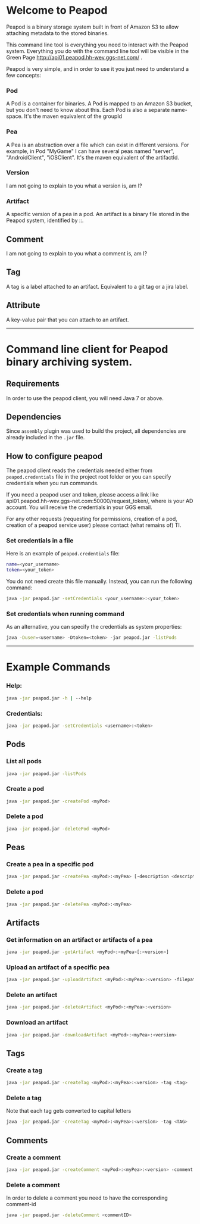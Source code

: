# Welcome to Peapod

Peapod is a binary storage system built in front of Amazon S3 to allow attaching metadata to the stored binaries.

This command line tool is everything you need to interact with the Peapod system. Everything you do with the command line tool will be visible in the Green Page http://api01.peapod.hh-wev.ggs-net.com/ .

Peapod is very simple, and in order to use it you just need to understand a few concepts:

### Pod
A Pod is a container for binaries. A Pod is mapped to an Amazon S3 bucket, but you don't need to know about this.
Each Pod is also a separate name-space.
It's the maven equivalent of the groupId

### Pea
A Pea is an abstraction over a file which can exist in different versions.
For example, in Pod "MyGame" I can have several peas named "server", "AndroidClient", "iOSClient".
It's the maven equivalent of the artifactId.

### Version
I am not going to explain to you what a version is, am I?

### Artifact
A specific version of a pea in a pod. An artifact is a binary file stored in the Peapod system, identified by <Pod>:<Pea>:<Version>.

## Comment
I am not going to explain to you what a comment is, am I?

## Tag
A tag is a label attached to an artifact. Equivalent to a git tag or a jira label.

## Attribute
A key-value pair that you can attach to an artifact.

----------------------------------------------------------------------

# Command line client for Peapod binary archiving system.

## Requirements
In order to use the peapod client, you will need Java 7 or above.

## Dependencies
Since `assembly` plugin was used to build the project, all dependencies are already included in the `.jar` file.

## How to configure peapod

The peapod client reads the credentials needed either from `peapod.credentials` file in the project root folder or you can specify credentials when you run commands.

If you need a peapod user and token, please access a link like api01.peapod.hh-wev.ggs-net.com:50000/request_token/<user>, where <user> is your AD account.
You will receive the credentials in your GGS email.

For any other requests (requesting for permissions, creation of a pod, creation of a peapod service user) please contact (what remains of) TI.

### Set credentials in a file

Here is an example of `peapod.credentials` file:

```bash
name=<your_username>
token=<your_token>
```
You do not need create this file manually. Instead, you can run the following command:

```bash
java -jar peapod.jar -setCredentials <your_username>:<your_token>

```
### Set credentials when running command

As an alternative, you can specify the credentials as system properties:

```bash
java -Duser=<username> -Dtoken=<token> -jar peapod.jar -listPods
```

----------------------------------------------------------------------

# Example Commands

### Help:
```bash
java -jar peapod.jar -h | --help
```
### Credentials:
```bash
java -jar peapod.jar -setCredentials <username>:<token>
```

## Pods
### List all pods
```bash
java -jar peapod.jar -listPods
```

### Create a pod
```bash
java -jar peapod.jar -createPod <myPod>
```

### Delete a pod
```bash
java -jar peapod.jar -deletePod <myPod>
```


## Peas
### Create a pea in a specific pod
```bash
java -jar peapod.jar -createPea <myPod>:<myPea> [-description <description>]
```


### Delete a pod
```bash
java -jar peapod.jar -deletePea <myPod>:<myPea>
```

## Artifacts

### Get information on an artifact or artifacts of a pea
```bash
java -jar peapod.jar -getArtifact <myPod>:<myPea>[:<version>]
```

### Upload an artifact of a specific pea
```bash
java -jar peapod.jar -uploadArtifact <myPod>:<myPea>:<version> -filepath <filepath>
```

### Delete an artifact
```bash
java -jar peapod.jar -deleteArtifact <myPod>:<myPea>:<version>
```

### Download an artifact
```bash
java -jar peapod.jar -downloadArtifact <myPod>:<myPea>:<version>
```


## Tags
### Create a tag
```bash
java -jar peapod.jar -createTag <myPod>:<myPea>:<version> -tag <tag>
```

### Delete a tag
Note that each tag gets converted to capital letters
```bash
java -jar peapod.jar -createTag <myPod>:<myPea>:<version> -tag <TAG>
```


## Comments
### Create a comment
```bash
java -jar peapod.jar -createComment <myPod>:<myPea>:<version> -comment <comment>
```

### Delete a comment
In order to delete a comment you need to have the corresponding comment-id
```bash
java -jar peapod.jar -deleteComment <commentID>
```
